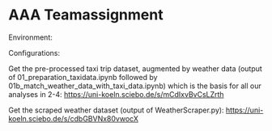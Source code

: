 # AAA Teamassignment

Environment:

Configurations:

Get the pre-processed taxi trip dataset, augmented by weather data (output of 01_preparation_taxidata.ipynb followed by 01b_match_weather_data_with_taxi_data.ipynb) which is the basis for all our analyses in 2-4: https://uni-koeln.sciebo.de/s/mCdIxvBvCsLZrth

Get the scraped weather dataset (output of WeatherScraper.py): https://uni-koeln.sciebo.de/s/cdbGBVNx80vwocX
